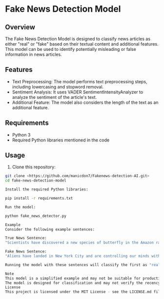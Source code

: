 # Fake News Detection Model

## Overview
The Fake News Detection Model is designed to classify news articles as either "real" or "fake" based on their textual content and additional features. This model can be used to identify potentially misleading or false information in news articles.

## Features
- Text Preprocessing: The model performs text preprocessing steps, including lowercasing and stopword removal.
- Sentiment Analysis: It uses VADER SentimentIntensityAnalyzer to analyze the sentiment of the article's text.
- Additional Feature: The model also considers the length of the text as an additional feature.

## Requirements
- Python 3
- Required Python libraries mentioned in the code

## Usage
1. Clone this repository:

```bash
git clone <https://github.com/manicdon7/Fakenews-detection-AI.git>
cd fake-news-detection-model

Install the required Python libraries:

pip install -r requirements.txt

Run the model:

python fake_news_detector.py

Example
Consider the following example sentences:

True News Sentence:
"Scientists have discovered a new species of butterfly in the Amazon rainforest."

Fake News Sentence:
"Aliens have landed in New York City and are controlling our minds with their advanced technology."

Running the model with these sentences will classify the first as "real" and the second as "fake."

Note
This model is a simplified example and may not be suitable for production use. Further fine-tuning and extensive data are required for a robust solution.
The model is designed for classification and may not verify the recency of news articles. Additional checks are needed for real-time news validation.
License
This project is licensed under the MIT License - see the LICENSE.md file for details.
